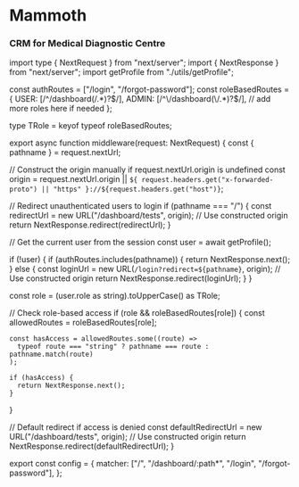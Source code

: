 # Mammoth
### CRM for Medical Diagnostic Centre


import type { NextRequest } from "next/server";
import { NextResponse } from "next/server";
import getProfile from "./utils/getProfile";

const authRoutes = ["/login", "/forgot-password"];
const roleBasedRoutes = {
  USER: [/^\/dashboard(\/.*)?$/],
  ADMIN: [/^\/dashboard(\/.*)?$/],
  // add more roles here if needed
};

type TRole = keyof typeof roleBasedRoutes;

export async function middleware(request: NextRequest) {
  const { pathname } = request.nextUrl;

  // Construct the origin manually if request.nextUrl.origin is undefined
  const origin =
    request.nextUrl.origin ||
    `${
      request.headers.get("x-forwarded-proto") || "https"
    }://${request.headers.get("host")}`;

  // Redirect unauthenticated users to login
  if (pathname === "/") {
    const redirectUrl = new URL("/dashboard/tests", origin); // Use constructed origin
    return NextResponse.redirect(redirectUrl);
  }

  // Get the current user from the session
  const user = await getProfile();

  if (!user) {
    if (authRoutes.includes(pathname)) {
      return NextResponse.next();
    } else {
      const loginUrl = new URL(`/login?redirect=${pathname}`, origin); // Use constructed origin
      return NextResponse.redirect(loginUrl);
    }
  }

  const role = (user.role as string).toUpperCase() as TRole;

  // Check role-based access
  if (role && roleBasedRoutes[role]) {
    const allowedRoutes = roleBasedRoutes[role];

    const hasAccess = allowedRoutes.some((route) =>
      typeof route === "string" ? pathname === route : pathname.match(route)
    );

    if (hasAccess) {
      return NextResponse.next();
    }
  }

  // Default redirect if access is denied
  const defaultRedirectUrl = new URL("/dashboard/tests", origin); // Use constructed origin
  return NextResponse.redirect(defaultRedirectUrl);
}

export const config = {
  matcher: ["/", "/dashboard/:path*", "/login", "/forgot-password"],
};